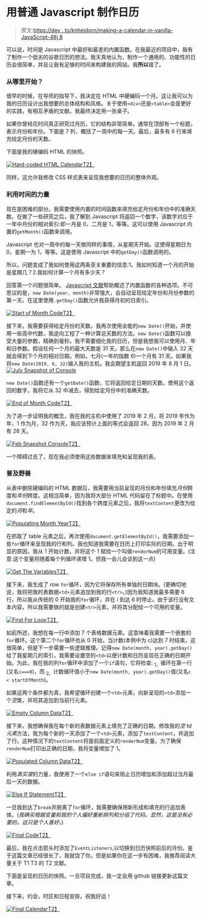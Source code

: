 # 用普通 Javascript 制作日历

> 原文:[https://dev . to/knheidorn/making-a-calendar-in-vanilla-JavaScript-48j 8](https://dev.to/knheidorn/making-a-calendar-in-vanilla-javascript-48j8)

可以说，时间是 Javascript 中最好和最差的内置函数。在我最近的项目中，我有了制作一个低劣的谷歌日历的想法。我天真地认为，制作一个通用的、功能性的日历会很简单，并且让我有足够的时间来构建我的网站。我**所以**错了。

### 从哪里开始？

很早的时候，在导师的指导下，我决定在 HTML 中硬编码一个月。这让我可以为我的日历设计出我想要的总体结构和风格。关于使用`<div>`还是`<table>`会是更好的实践，有相互矛盾的文献。我最终决定用一张桌子。

如果你曾经花时间真正研究过月历，它的结构非常简单。通常在顶部有一个标题，表示月份和年份。下面是 7 列，概括了一周中的每一天。最后，最多有 6 行来填充给定月份的天数。

下面是我的硬编码 HTML 的快照。

[![Hard-coded HTML Calendar](../Images/ce6ee8c26f88a976fca0b2c58645a085.png)T2】](https://res.cloudinary.com/practicaldev/image/fetch/s--Jpa2Gxq9--/c_limit%2Cf_auto%2Cfl_progressive%2Cq_auto%2Cw_880/https://i.imgur.com/vU5ethQ.jpg)

同样，这允许我修改 CSS 样式表来呈现我想要的日历的整体外观。

### 利用时间的力量

现在是困难的部分。我需要使用内置的时间函数来填充给定月份和年份中的准确天数。在做了一些研究之后，我了解到 Javascript 将返回一个数字，该数字对应于一年中月份的相对索引:即一月是 0，二月是 1，等等。这可以使用 Javascript 内置的`getMonth()`函数来调用。

Javascript 也对一周中的每一天做同样的事情，从星期天开始。这使得星期日为 0，星期一为 1，等等。这是使用 Javascript 中的`getDay()`函数调用的。

所以，问题变成了我如何使用这两条至关重要的信息:1。我如何知道一个月的开始是星期几？2.我如何计算一个月有多少天？

回答第一个问题很简单。 [Javascript 文献](https://developer.mozilla.org/en-US/docs/Web/JavaScript/Reference/Global_Objects/Date)帮助概述了内置函数的各种选项。不可思议的是，`new Date(year, month)`非常强大，会自动呈现给定年份和月份参数的第一天。在这里使用`.getDay()`函数允许我获得月初的日索引。

[![Start of Month Code](../Images/18736fc662c408f9c63fb6874418b3e5.png)T2】](https://res.cloudinary.com/practicaldev/image/fetch/s--qF_hJgNj--/c_limit%2Cf_auto%2Cfl_progressive%2Cq_auto%2Cw_880/https://i.imgur.com/ZBTvzTd.jpg)

接下来，我需要获得给定月份的天数。我再次使用全能的`new Date()`开始，并使用一些高中代数，我逆向工程了一种计算总天数的方法。`new Date()`函数可以接受大量的参数，精确到毫秒。我不需要细化我的日历，但是我想我可以使用月、年和日参数。假设任何一个月的最大天数是 31 天，那么在`new Date()`中输入 32 天就会得到下个月的相对日期。例如，七月(一年的指数 6)一个月有 31 天。如果我将`new Date(2019, 6, 32)`输入我的主机，我会期望主机返回 2019 年 8 月 1 日。
[![July Snapshot of Console](../Images/1be0cd784513b91cf66001c9e96cb366.png)](https://res.cloudinary.com/practicaldev/image/fetch/s--q93RNvOz--/c_limit%2Cf_auto%2Cfl_progressive%2Cq_auto%2Cw_880/https://i.imgur.com/NyFABME.jpg)

`new Date()`函数还有一个`getDate()`函数，它将返回给定日期的天数。使用这个返回的数字，我将它从 32 中减去，得到给定月份中的准确天数。

[![End of Month Code](../Images/69473f459a261a6cf8564328ee3402ab.png)T2】](https://res.cloudinary.com/practicaldev/image/fetch/s--ca6W3NIv--/c_limit%2Cf_auto%2Cfl_progressive%2Cq_auto%2Cw_880/https://i.imgur.com/eDSgUJP.jpg)

为了进一步证明我的概念，我在我的主机中使用了 2019 年 2 月。将 2019 年作为年，1 作为月，32 作为天，我应该预计上面的等式会返回 28，因为 2019 年 2 月有 28 天。

[![Feb Snapshot Console](../Images/d601446a514f7e0acbc4684149e57af9.png)T2】](https://res.cloudinary.com/practicaldev/image/fetch/s--8XUNzvrR--/c_limit%2Cf_auto%2Cfl_progressive%2Cq_auto%2Cw_880/https://i.imgur.com/AW2bhi7.jpg)

一个障碍过去了，现在我必须使用这些数据来填充和呈现我的表。

### 普及野兽

从表中删除硬编码的 HTML 数据后，我需要用当前呈现的月份和年份填充*月份*跨度和*年份*跨度。这相当简单，因为我将大部分 HTML 代码留在了标题中。在使用`document.findElementById()`找到各个跨度元素之后，我将`textContent`更改为给定的*月*和*年*。

[![Populating Month Year](../Images/78daa2d908943fed28c4e01aabdc6ce9.png)T2】](https://res.cloudinary.com/practicaldev/image/fetch/s--K57uHgdL--/c_limit%2Cf_auto%2Cfl_progressive%2Cq_auto%2Cw_880/https://i.imgur.com/fzJ0ZJR.jpg)

在抓取了 table 元素之后，再次使用`document.getElementById()`，我需要添加一些`for`循环来呈现我的行和列。我也知道我需要在日历上打印实际的日期。出于明显的原因，我从 1 开始计数，并将这个 1 赋给一个叫做`renderNum`的可用变量。(注意:这个变量将随着每个列循环递增 1。但我一会儿会谈到这一点)

[![Get The Variables](../Images/febb9e3ed682f0b4fa2a41c90ce225cb.png)T2】](https://res.cloudinary.com/practicaldev/image/fetch/s--1M2ctNG6--/c_limit%2Cf_auto%2Cfl_progressive%2Cq_auto%2Cw_880/https://i.imgur.com/CGvy8GC.jpg)

接下来，我生成了 row `for`循环，因为它将保存所有单独的日期块。(更确切地说，我将把我的表数据`<td>`元素追加到我的行`<tr>`。)因为我知道我最多需要 6 行，所以我从传统的 0 开始我的`for`循环，并在 *i* 到达 6 时停止。由于该行没有文本内容，所以我需要做的就是创建`<tr>`元素，并将其分配给一个可用的变量。

[![First For Loop](../Images/819ed6fb66a85febb7fcbe0b29174341.png)T2】](https://res.cloudinary.com/practicaldev/image/fetch/s--4dUh5GpV--/c_limit%2Cf_auto%2Cfl_progressive%2Cq_auto%2Cw_880/https://i.imgur.com/8Zne8uO.jpg)

如前所述，我想在每一行中添加 7 个表格数据元素。这意味着我需要一个嵌套的`for`循环。这个第二个`for`循环也从 0 开始，当计数(本例中为 c)达到 7 时结束。这很简单，但是下一步需要一些逻辑推理。记得`new Date(month, year).getDay()`给了我星期几的索引，我需要设置空的`<td>`以便计数和日历呈现在正确的日期开始。为此，我在我的列`for`循环中添加了一个`if`语句，它将检查: <sub>1。</sub>循环在第一行(又名`i===0`)，而 <sub>2。</sub>计数循环值小于`new Date(month, year).getDay()`值(又名`c < startOfMonth`)。

如果这两个条件都为真，我希望循环创建一个`<td>`元素，向新呈现的`<td>`添加一个*空*类，并将其追加到当前行元素。

[![Empty Column Data](../Images/da18b811221cde46a4753dd3e3636800.png)T2】](https://res.cloudinary.com/practicaldev/image/fetch/s--ayN09Ej7--/c_limit%2Cf_auto%2Cfl_progressive%2Cq_auto%2Cw_880/https://i.imgur.com/scpykiX.jpg)

接下来，我想确保我在每个新的表数据元素上填充了正确的日期。修改我的*空 td 元素*方法，我为每个新的一天添加了一个`<td>`元素，添加了`textContent`，并追加了行。这种情况下的`textContent`将是前面定义的`renderNum`变量。为了确保`renderNum`打印出正确的日期，我将变量增加了 1。

[![Populated Column Data](../Images/fc8a5d84c1b61feffaecdf3b1b8fddf7.png)T2】](https://res.cloudinary.com/practicaldev/image/fetch/s--Qu5NSw0_--/c_limit%2Cf_auto%2Cfl_progressive%2Cq_auto%2Cw_880/https://i.imgur.com/ehYSSyh.jpg)

利用*真实度*的力量，我使用了一个`else if`语句来阻止日历增加和添加超过当月最后一天的数据。

[![Else If Statement](../Images/f827f52fb3b32984d38e69b8a5d3643b.png)T2】](https://res.cloudinary.com/practicaldev/image/fetch/s--1VgRFHNE--/c_limit%2Cf_auto%2Cfl_progressive%2Cq_auto%2Cw_880/https://i.imgur.com/IRQMv0B.jpg)

一旦我到达了`break`并脱离了`for`循环，我需要确保用新形成和填充的行追加表体。(*我确实根据变量和我的个人偏好重新排列和分组了代码。显然，这是没有必要的。这只是个人喜好。*)

[![Final Code](../Images/f49189c657ee877eae8224bc169b4474.png)T2】](https://res.cloudinary.com/practicaldev/image/fetch/s--1sIcrk7w--/c_limit%2Cf_auto%2Cfl_progressive%2Cq_auto%2Cw_880/https://i.imgur.com/c1kWv4W.jpg)

最后，我在点击箭头时添加了`EventListeners`,以切换到日历快照前后的月份。鉴于这篇文章已经很长了，我就饶了你。但是如果你在这一步有困难，我推荐阅读大量关于 T1 T3 的 T2 文献。

下面是呈现的日历的快照。一旦项目完成，我一定会用 github 链接更新这篇文章。

接下来，约会，时区和日程安排。祝我好运！

[![Final Calendar](../Images/a6dab2128d850fde7e336d74064b813d.png)T2】](https://res.cloudinary.com/practicaldev/image/fetch/s--XoTlnZn2--/c_limit%2Cf_auto%2Cfl_progressive%2Cq_auto%2Cw_880/https://i.imgur.com/3dlwWWo.jpg)